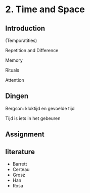 # 2. Time and Space

## Introduction

(Temporatities)

Repetition and Difference

Memory

Rituals

Attention


## Dingen
Bergson: kloktijd en gevoelde tijd

Tijd is iets in het gebeuren


## Assignment

## literature
- Barrett
- Certeau
- Grosz
- Han
- Rosa